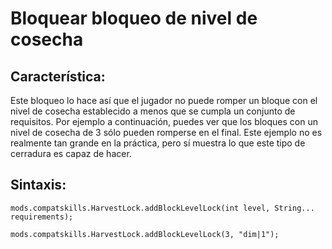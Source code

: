 # Bloquear bloqueo de nivel de cosecha

## Característica:

Este bloqueo lo hace así que el jugador no puede romper un bloque con el nivel de cosecha establecido a menos que se cumpla un conjunto de requisitos. Por ejemplo a continuación, puedes ver que los bloques con un nivel de cosecha de 3 sólo pueden romperse en el final. Este ejemplo no es realmente tan grande en la práctica, pero sí muestra lo que este tipo de cerradura es capaz de hacer.

## Sintaxis:

    mods.compatskills.HarvestLock.addBlockLevelLock(int level, String... requirements);
    
    mods.compatskills.HarvestLock.addBlockLevelLock(3, "dim|1");